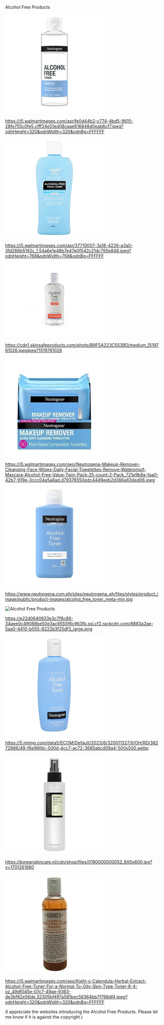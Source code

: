 Alcohol Free Products


![Alcohol Free Products](https://github.com/ywangnccu/ywang/blob/main/images/AlcoholFreeProduct/AlcoholFreeProduct.jpg)

https://i5.walmartimages.com/asr/fe0d44b2-c774-4bd5-9615-28fe755c0fe5.cfff24e51ed08caae616848d0eab6cf7.jpeg?odnHeight=320&odnWidth=320&odnBg=FFFFFF

![Alcohol Free Products](https://github.com/ywangnccu/ywang/blob/main/images/AlcoholFreeProduct/AlcoholFreeProduct1.jpg)

https://i5.walmartimages.com/asr/37710007-3a18-4226-a3a0-3fd266b5192c_1.54a6e1e48b7e47e0f542c21dc795e848.jpeg?odnHeight=768&odnWidth=768&odnBg=FFFFFF

![Alcohol Free Products](https://github.com/ywangnccu/ywang/blob/main/images/AlcoholFreeProduct/AlcoholFreeProduct3.jpg)

https://cdn1.skinsafeproducts.com/photo/B9F5A223C5539D/medium_1519761026.jpegjpeg?1519761026

![Alcohol Free Products](https://github.com/ywangnccu/ywang/blob/main/images/AlcoholFreeProduct/AlcoholFreeProduct5.jpg)

https://i5.walmartimages.com/seo/Neutrogena-Makeup-Remover-Cleansing-Face-Wipes-Daily-Facial-Towelettes-Remove-Waterproof-Mascara-Alcohol-Free-Value-Twin-Pack-25-count-2-Pack_721e9b8a-faa0-42b7-919e-3ccc04a5a6ad.d79376550edc4449eeb2d366a63ded06.jpeg

![Alcohol Free Products](https://github.com/ywangnccu/ywang/blob/main/images/AlcoholFreeProduct/AlcoholFreeProduct6.jpg)

https://www.neutrogena.com.ph/sites/neutrogena_ph/files/styles/product_image/public/product-images/alcohol_free_toner_meta-min.jpg

![Alcohol Free Products](https://github.com/ywangnccu/ywang/blob/main/images/AlcoholFreeProduct/AlcoholFreeProduct9.jpg)

https://e22d0640933e3c7f8c86-34aee0c49088be50e3ac6555f6c963fb.ssl.cf2.rackcdn.com/8883a2ae-5aa0-4410-b555-8222b3f25df3_large.png

![Alcohol Free Products](https://github.com/ywangnccu/ywang/blob/main/images/AlcoholFreeProduct/AlcoholFreeProduct13.jpg)

https://5.imimg.com/data5/ECOM/Default/2023/6/320011327/II/OH/RD/38272886/49-f6e96fdc-500d-4cc7-ac72-3665abcd09a4-500x500.webp

![Alcohol Free Products](https://github.com/ywangnccu/ywang/blob/main/images/AlcoholFreeProduct/AlcoholFreeProduct15.jpg)

https://koreanskincare.nl/cdn/shop/files/0190000000052_600x600.jpg?v=1701261680

![Alcohol Free Products](https://github.com/ywangnccu/ywang/blob/main/images/AlcoholFreeProduct/AlcoholFreeProduct19.jpg)

https://i5.walmartimages.com/seo/Kiehl-s-Calendula-Herbal-Extract-Alcohol-Free-Toner-For-a-Normal-To-Oily-Skin-Type-Toner-8-4-oz_49df045e-07c7-49ae-9363-de3bf82e56de.32305bf497a581bec56364bb7f798df4.jpeg?odnHeight=320&odnWidth=320&odnBg=FFFFFF

(I appreciate the websites introducing the Alcohol Free Products. Please let me know if it is against the copyright.)
